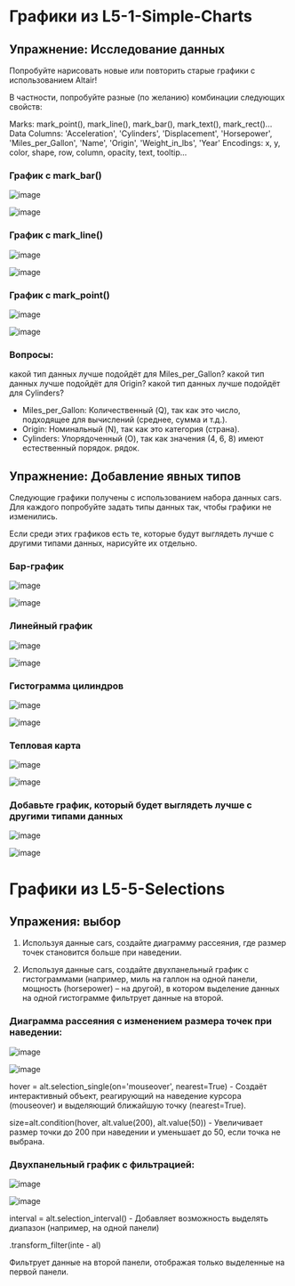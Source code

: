 # Графики из L5-1-Simple-Charts

## Упражнение: Исследование данных
Попробуйте нарисовать новые или повторить старые графики с использованием Altair!

В частности, попробуйте разные (по желанию) комбинации следующих свойств:

Marks: mark_point(), mark_line(), mark_bar(), mark_text(), mark_rect()...
Data Columns: 'Acceleration', 'Cylinders', 'Displacement', 'Horsepower', 'Miles_per_Gallon', 'Name', 'Origin', 'Weight_in_lbs', 'Year'
Encodings: x, y, color, shape, row, column, opacity, text, tooltip...

### График с mark_bar()
![image](https://github.com/user-attachments/assets/6d0fab82-e94a-4bd6-ba23-94b2bf6b3c3d)

![image](https://github.com/user-attachments/assets/ab14d729-5a1e-484a-ad5a-38a6632fb92c)


### График с mark_line()
![image](https://github.com/user-attachments/assets/561ed5d9-c353-4bf6-abea-1b88248b7731)

![image](https://github.com/user-attachments/assets/295dd615-21ca-4f3c-9d27-c10c18797823)


### График с mark_point()
![image](https://github.com/user-attachments/assets/09132f0b-3850-4cd2-b785-f66490e7b734)

![image](https://github.com/user-attachments/assets/122f138f-72e9-4ccf-86c7-757f34d2e5c0)

### Вопросы:
какой тип данных лучше подойдёт для Miles_per_Gallon?
какой тип данных лучше подойдёт для Origin?
какой тип данных лучше подойдёт для Cylinders?

* Miles_per_Gallon: Количественный (Q), так как это число, подходящее для вычислений (среднее, сумма и т.д.).
* Origin: Номинальный (N), так как это категория (страна).
* Cylinders: Упорядоченный (O), так как значения (4, 6, 8) имеют естественный порядок. рядок.

## Упражнение: Добавление явных типов
Следующие графики получены с использованием набора данных cars. Для каждого попробуйте задать типы данных так, чтобы графики не изменились.

Если среди этих графиков есть те, которые будут выглядеть лучше с другими типами данных, нарисуйте их отдельно.

### Бар-график
![image](https://github.com/user-attachments/assets/ad0a7eed-597b-46c9-94b2-9759dac1aa13)

![image](https://github.com/user-attachments/assets/e96f8cae-2a0f-4ad0-9db1-7f07ffcb5ec9)


### Линейный график
![image](https://github.com/user-attachments/assets/2d599dfb-3c15-4375-8e3d-1b0082e1de2d)

![image](https://github.com/user-attachments/assets/a8e4bd6c-198d-40f4-8332-6988074284f8)


### Гистограмма цилиндров
![image](https://github.com/user-attachments/assets/46acae20-d6fb-4020-8d96-6683bdf69ffb)

![image](https://github.com/user-attachments/assets/130f1014-0112-4b13-a000-1792ac0b89d6)


### Тепловая карта
![image](https://github.com/user-attachments/assets/26fc1f45-efbf-4004-ac1f-f20709986f36)

![image](https://github.com/user-attachments/assets/f06d941c-e1a7-496b-a0c1-5fe8d11ffeca)


### Добавьте график, который будет выглядеть лучше с другими типами данных
![image](https://github.com/user-attachments/assets/49b515b6-1c68-4196-a274-a248bac6ed46)

![image](https://github.com/user-attachments/assets/ef905563-ce97-410f-8eec-6170267b4ac5)



# Графики из L5-5-Selections

## Упражения: выбор
1) Используя данные cars, создайте диаграмму рассеяния, где размер точек становится больше при наведении.

2) Используя данные cars, создайте двухпанельный график с гистограммами (например, миль на галлон на одной панели, мощность (horsepower) – на другой), в котором выделение данных на одной гистограмме фильтрует данные на второй.

### Диаграмма рассеяния с изменением размера точек при наведении:
![image](https://github.com/user-attachments/assets/8e10bff5-0668-4eb9-90ec-1950fe3db4d2)

![image](https://github.com/user-attachments/assets/cfb539ab-1675-45a6-b094-68798567bca5)

hover = alt.selection_single(on='mouseover', nearest=True) - Создаёт интерактивный объект, реагирующий на наведение курсора (mouseover) и выделяющий ближайшую точку (nearest=True).

size=alt.condition(hover, alt.value(200), alt.value(50)) - Увеличивает размер точки до 200 при наведении и уменьшает до 50, если точка не выбрана.

### Двухпанельный график с фильтрацией:
![image](https://github.com/user-attachments/assets/75b66f53-9382-4df5-9d88-4c8249ac7ce2)

![image](https://github.com/user-attachments/assets/e364850b-5a53-408a-a266-4d31aa7fdac8)

interval = alt.selection_interval() - Добавляет возможность выделять диапазон (например, на одной панели)

.transform_filter(inte - al)

Фильтрует данные на второй панели, отображая только выделенные на первой панели.
